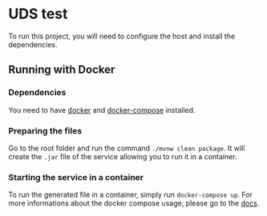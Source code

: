 # UDS test
To run this project, you will need to configure the host and install the dependencies.


## Running with Docker

### Dependencies
You need to have [docker](https://docs.docker.com/install/) and [docker-compose](https://docs.docker.com/compose/install/) installed.

### Preparing the files
Go to the root folder and run the command `./mvnw clean package`. It will create the `.jar` file of the service allowing you to run it in a container.

### Starting the service in a container
To run the generated file in a container, simply run `docker-compose up`.
For more informations about the docker compose usage, please go to the [docs](https://docs.docker.com/compose/).
